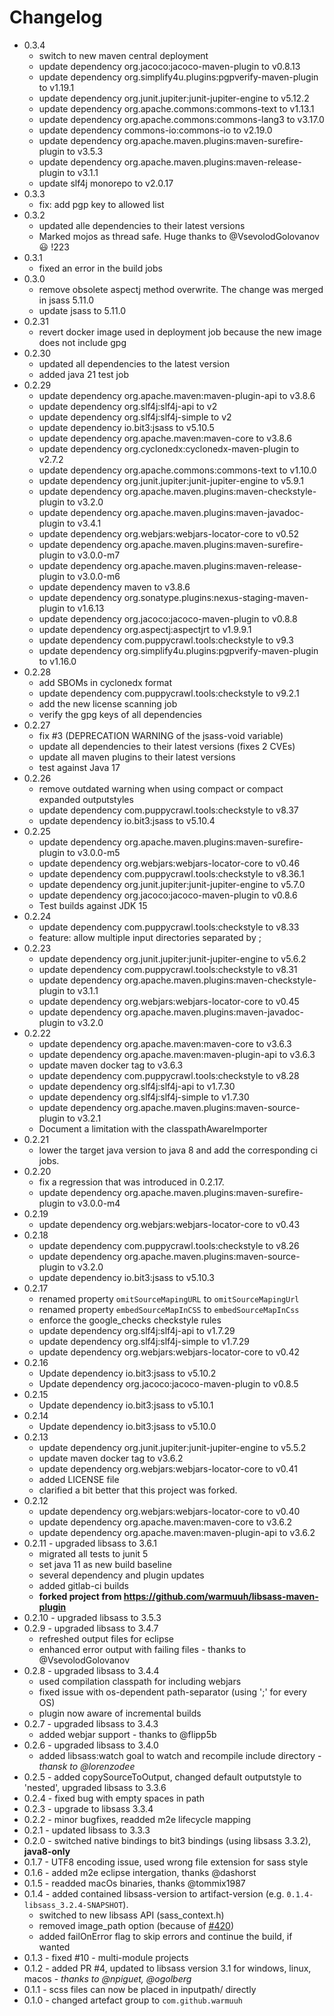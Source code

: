 # Changelog

* 0.3.4
  * switch to new maven central deployment
  * update dependency org.jacoco:jacoco-maven-plugin to v0.8.13
  * update dependency org.simplify4u.plugins:pgpverify-maven-plugin to v1.19.1
  * update dependency org.junit.jupiter:junit-jupiter-engine to v5.12.2
  * update dependency org.apache.commons:commons-text to v1.13.1
  * update dependency org.apache.commons:commons-lang3 to v3.17.0
  * update dependency commons-io:commons-io to v2.19.0
  * update dependency org.apache.maven.plugins:maven-surefire-plugin to v3.5.3
  * update dependency org.apache.maven.plugins:maven-release-plugin to v3.1.1
  * update slf4j monorepo to v2.0.17
* 0.3.3
  * fix: add pgp key to allowed list
* 0.3.2
  * updated alle dependencies to their latest versions
  * Marked mojos as thread safe. Huge thanks to @VsevolodGolovanov 😃  !223
* 0.3.1
  * fixed an error in the build jobs
* 0.3.0
  * remove obsolete aspectj method overwrite. The change was merged in jsass 5.11.0
  * update jsass to 5.11.0
* 0.2.31
  * revert docker image used in deployment job because the new image does not include gpg
* 0.2.30
  * updated all dependencies to the latest version
  * added java 21 test job 
* 0.2.29
  * update dependency org.apache.maven:maven-plugin-api to v3.8.6
  * update dependency org.slf4j:slf4j-api to v2
  * update dependency org.slf4j:slf4j-simple to v2
  * update dependency io.bit3:jsass to v5.10.5
  * update dependency org.apache.maven:maven-core to v3.8.6
  * update dependency org.cyclonedx:cyclonedx-maven-plugin to v2.7.2
  * update dependency org.apache.commons:commons-text to v1.10.0
  * update dependency org.junit.jupiter:junit-jupiter-engine to v5.9.1
  * update dependency org.apache.maven.plugins:maven-checkstyle-plugin to v3.2.0
  * update dependency org.apache.maven.plugins:maven-javadoc-plugin to v3.4.1
  * update dependency org.webjars:webjars-locator-core to v0.52
  * update dependency org.apache.maven.plugins:maven-surefire-plugin to v3.0.0-m7
  * update dependency org.apache.maven.plugins:maven-release-plugin to v3.0.0-m6
  * update dependency maven to v3.8.6
  * update dependency org.sonatype.plugins:nexus-staging-maven-plugin to v1.6.13
  * update dependency org.jacoco:jacoco-maven-plugin to v0.8.8
  * update dependency org.aspectj:aspectjrt to v1.9.9.1
  * update dependency com.puppycrawl.tools:checkstyle to v9.3
  * update dependency org.simplify4u.plugins:pgpverify-maven-plugin to v1.16.0
* 0.2.28
  * add SBOMs in cyclonedx format
  * update dependency com.puppycrawl.tools:checkstyle to v9.2.1
  * add the new license scanning job
  * verify the gpg keys of all dependencies
* 0.2.27
  * fix #3 (DEPRECATION WARNING of the jsass-void variable)
  * update all dependencies to their latest versions (fixes 2 CVEs)
  * update all maven plugins to their latest versions
  * test against Java 17
* 0.2.26
  * remove outdated warning when using compact or compact expanded outputstyles
  * update dependency com.puppycrawl.tools:checkstyle to v8.37
  * update dependency io.bit3:jsass to v5.10.4
* 0.2.25
  * update dependency org.apache.maven.plugins:maven-surefire-plugin to v3.0.0-m5
  * update dependency org.webjars:webjars-locator-core to v0.46
  * update dependency com.puppycrawl.tools:checkstyle to v8.36.1
  * update dependency org.junit.jupiter:junit-jupiter-engine to v5.7.0
  * update dependency org.jacoco:jacoco-maven-plugin to v0.8.6
  * Test builds against JDK 15
* 0.2.24
  * update dependency com.puppycrawl.tools:checkstyle to v8.33
  * feature: allow multiple input directories separated by ;
* 0.2.23
  * update dependency org.junit.jupiter:junit-jupiter-engine to v5.6.2
  * update dependency com.puppycrawl.tools:checkstyle to v8.31
  * update dependency org.apache.maven.plugins:maven-checkstyle-plugin to v3.1.1
  * update dependency org.webjars:webjars-locator-core to v0.45
  * update dependency org.apache.maven.plugins:maven-javadoc-plugin to v3.2.0
* 0.2.22
  * update dependency org.apache.maven:maven-core to v3.6.3
  * update dependency org.apache.maven:maven-plugin-api to v3.6.3
  * update maven docker tag to v3.6.3
  * update dependency com.puppycrawl.tools:checkstyle to v8.28
  * update dependency org.slf4j:slf4j-api to v1.7.30
  * update dependency org.slf4j:slf4j-simple to v1.7.30
  * update dependency org.apache.maven.plugins:maven-source-plugin to v3.2.1
  * Document a limitation with the classpathAwareImporter
* 0.2.21
  * lower the target java version to java 8 and add the corresponding ci jobs.
* 0.2.20
  * fix a regression that was introduced in 0.2.17.
  * update dependency org.apache.maven.plugins:maven-surefire-plugin to v3.0.0-m4
* 0.2.19
  * update dependency org.webjars:webjars-locator-core to v0.43
* 0.2.18
  * update dependency com.puppycrawl.tools:checkstyle to v8.26
  * update dependency org.apache.maven.plugins:maven-source-plugin to v3.2.0
  * update dependency io.bit3:jsass to v5.10.3
* 0.2.17
  * renamed property `omitSourceMapingURL` to `omitSourceMapingUrl`
  * renamed property `embedSourceMapInCSS` to `embedSourceMapInCss`
  * enforce the google_checks checkstyle rules
  * update dependency org.slf4j:slf4j-api to v1.7.29
  * update dependency org.slf4j:slf4j-simple to v1.7.29
  * update dependency org.webjars:webjars-locator-core to v0.42
* 0.2.16
  * Update dependency io.bit3:jsass to v5.10.2
  * Update dependency org.jacoco:jacoco-maven-plugin to v0.8.5
* 0.2.15
  * Update dependency io.bit3:jsass to v5.10.1
* 0.2.14
  * Update dependency io.bit3:jsass to v5.10.0
* 0.2.13
  * update dependency org.junit.jupiter:junit-jupiter-engine to v5.5.2
  * update maven docker tag to v3.6.2
  * update dependency org.webjars:webjars-locator-core to v0.41
  * added LICENSE file
  * clarified a bit better that this project was forked.
* 0.2.12
  * update dependency org.webjars:webjars-locator-core to v0.40
  * update dependency org.apache.maven:maven-core to v3.6.2 
  * update dependency org.apache.maven:maven-plugin-api to v3.6.2
* 0.2.11 - upgraded libsass to 3.6.1
  * migrated all tests to junit 5
  * set java 11 as new build baseline
  * several dependency and plugin updates
  * added gitlab-ci builds
  * **forked project from https://github.com/warmuuh/libsass-maven-plugin**
* 0.2.10 - upgraded libsass to 3.5.3
* 0.2.9 - upgraded libsass to 3.4.7
  * refreshed output files for eclipse
  * enhanced error output with failing files - thanks to @VsevolodGolovanov
* 0.2.8 - upgraded libsass to 3.4.4
  * used compilation classpath for including webjars
  * fixed issue with os-dependent path-separator (using ';' for every OS)
  * plugin now aware of incremental builds
* 0.2.7 - upgraded libsass to 3.4.3
  * added webjar support - thanks to @flipp5b 
* 0.2.6 - upgraded libsass to 3.4.0
  * added libsass:watch goal to watch and recompile include directory - *thansk to @lorenzodee*
* 0.2.5 - added copySourceToOutput, changed default outputstyle to 'nested', upgraded libsass to 3.3.6
* 0.2.4 - fixed bug with empty spaces in path
* 0.2.3 - upgrade to libsass 3.3.4
* 0.2.2 - minor bugfixes, readded m2e lifecycle mapping 
* 0.2.1 - updated libsass to 3.3.3
* 0.2.0 - switched native bindings to bit3 bindings (using libsass 3.3.2), **java8-only**
* 0.1.7 - UTF8 encoding issue, used wrong file extension for sass style
* 0.1.6 - added m2e eclipse intergation, thanks @dashorst
* 0.1.5 - readded macOs binaries, thanks @tommix1987
* 0.1.4 - added contained libsass-version to artifact-version (e.g. `0.1.4-libsass_3.2.4-SNAPSHOT`). 
  * switched to new libsass API (sass_context.h)
  * removed image_path option (because of [#420](https://github.com/sass/libsass/issues/420))
  * added failOnError flag to skip errors and continue the build, if wanted
* 0.1.3 - fixed #10 - multi-module projects
* 0.1.2 - added PR #4, updated to libsass version 3.1 for windows, linux, macos - *thanks to @npiguet, @ogolberg*
* 0.1.1 - scss files can now be placed in inputpath/ directly
* 0.1.0 - changed artefact group to `com.github.warmuuh`
